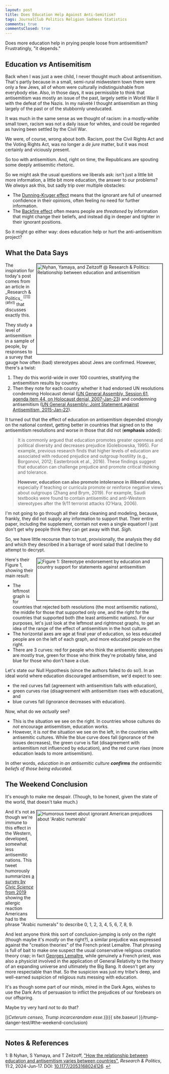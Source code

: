 ```yaml
---
layout: post
title: Does Education Help Against Anti-Semitism?
tags: JournalClub Politics Religion Sadness Statistics
comments: true
commentsClosed: true
---
```


Does more education help in prying people loose from antisemitism?  Frustratingly, "it
depends."  


## Education _vs_ Antisemitism  

Back when I was just a wee child, I never thought much about antisemitism.  That's partly
because in a small, semi-rural midwestern town there were only a few Jews, all of whom
were culturally indistinguishable from everybody else.  Also, in those days, it was
permissible to think that antisemitism was mostly an issue of the past, largely settle in
World War II with the defeat of the Nazis.  In my na&iuml;vet&eacute; I thought
antisemitism an thing largely of the past or of the stubbornly uneducated.  

It was much in the same sense as we thought of racism: in a mostly-white small town,
racism was not a daily issue for whites, and could be regarded as having been settled by
the Civil War.  

We were, of course, wrong about both.  Racism, post the Civil Rights Act and the Voting
Rights Act, was no longer a _de jure_ matter, but it was most certainly and
viciously present. 

So too with antisemitism.  And, right on time, the Republicans are spouting some deeply
antisemitic rhetoric.

So we might ask the usual questions we liberals ask: isn't just a little bit more
information, a little bit more education, the answer to our problems?  We _always_ ask
this, but sadly trip over multiple obstacles:  
- The [Dunning-Kruger effect](https://en.wikipedia.org/wiki/Dunning%E2%80%93Kruger_effect)
  means that the ignorant are full of unearned confidence in their opinions, often
  feeling no need for further information.  
- The [Backfire effect](https://en.wikipedia.org/wiki/Belief_perseverance) often means
  people are _threatened_ by information that might change their beliefs, and instead dig
  in deeper and tighter in their ignorant positions.  
  
So it might go either way: does education help or hurt the anti-antisemitism project?  


## What the Data Says  

<img src="{{ site.baseurl }}/images/2024-08-17-education-and-antisemitism-rp-1.jpg" width="400" height="287" alt="Nyhan, Yamaya, and Zeitzoff @ Research & Politics: Relationship between education and antisemitism" title="Nyhan, Yamaya, and Zeitzoff @ Research & Politics: Relationship between education and antisemitism" style="float: right; margin: 3px 3px 3px 3px; border: 1px solid #000000;">
The inspiration for today's post comes from an article in
_Research &amp; Politics_  <sup id="fn1a">[[1]](#fn1)</sup> that discusses exactly this.  

They study a level of antisemitism in a sample of people, by responses to a survey that
gauge how often (bad) stereotypes about Jews are confirmed.  However, there's a twist:
1. They do this world-wide in over 100 countries, stratifying the antisemitism results by
   country.  
2. Then they  note for each country whether it had endorsed UN resolutions
   condemning Holocaust denial ([UN General Assembly, Session 61, agenda item 44, on Holocaust denial, 2007-Jan-23](https://undocs.org/en/A/61/L.53))
   and condemning antisemitism ([UN General Assembly: Joint Statement against Antisemitism, 2015-Jan-22](https://embassies.gov.il/MFA/InternatlOrgs/Issues/Pages/UN-General-Assembly-Joint-Statement-against-Antisemitism-22-Jan-2015.aspx)).  

It turned out that the effect of education on antisemitism depended strongly on the
national context, getting better in countries that signed on to the antisemitism
resolutions and worse in those that did not (__emphasis__ added):  

> It is commonly argued that education promotes greater openness and political diversity
> and decreases prejudice (Golebiowska, 1995). For example, previous research finds that
> higher levels of education are associated with reduced prejudice and outgroup hostility
> (e.g., Borgonovi, 2012; Easterbrook et al., 2016). These findings suggest that education
> can challenge prejudice and promote critical thinking and tolerance.  
>  
> __However, education can also promote intolerance in illiberal states,__ especially if
> teaching or curricula promote or reinforce negative views about outgroups (Zhang and
> Brym, 2019). For example, Saudi textbooks were found to contain antisemitic and
> anti-Western stereotypes after the 9/11 terrorist attacks (O’Hara, 2006).  

I'm not going to go through all their data cleaning and modeling, because, frankly, they
did not supply any information to support that.  Their entire paper, including the
supplement, contain not even a single equation!  I just don't get why people think they
can get away with that.  _Sigh._  

So, we have little recourse than to trust, provisionally, the analysis they did and which
they described in a barrage of word salad that I decline to attempt to decrypt.  

<a href="{{ site.baseurl }}/images/2024-08-17-education-and-antisemitism-rp-2.jpg"><img src="{{ site.baseurl }}/images/2024-08-17-education-and-antisemitism-rp-2-thumb.jpg" width="400" height="134" alt="Figure 1: Stereotype endorsement by education and country support for statements against antisemitism" title="Figure 1: Stereotype endorsement by education and country support for statements against antisemitism" style="float: right; margin: 3px 3px 3px 3px; border: 1px solid #000000;"></a>
Here's their Figure 1, showing their main result:  
- The leftmost graph is for countries that rejected both resolutions (the most antisemitic
  nations), the middle for those that supported only one, and the right for the countries
  that supported both (the least antisemitic nations).  For our purposes, let's just look
  at the leftmost and rightmost graphs, to get an idea of the range of the effect of
  antisemitism in the host culture.  
- The horizontal axes are age at final year of education, so less educated people are on
  the left of each graph, and more educated people on the right.  
- There are 3 curves: red for people who think the antisemitic stereotypes are mostly
  true, green for those who think they're probably false, and blue for those who don't
  have a clue.  

Let's state our Null Hypothesis (since the authors failed to do so!).  In an ideal world
  where education discouraged antisemitism, we'd expect to see:  
- the red curves fall (agreement with antisemitism falls with education),  
- green curves rise (disagreement with antisemitism rises with education), and  
- blue curves fall (ignorance decreases with education).  

Now, what do we _actually_ see?  
- This is the situation we see on the right.  In countries whose cultures do _not_ encourage
  antisemitism, education works.  
- However, it is _not_ the situation we see on the left, in the countries with antisemitic
  cultures.  While the blue curve does fall (ignorance of the issues decreases), the green
  curve is flat (disagreement with antisemitism not influenced by education), and the red
  curve _rises_ (more education leads to more antisemitism).  

In other words, _education in an antisemitic culture __confirms__ the antisemitic beliefs of
those being educated._  


## The Weekend Conclusion  

It's enough to make me despair.  (Though, to be honest, given the state of the world, that
doesn't take much.)  

<a href="{{ site.baseurl }}/images/teach-arabic-numerals.jpg"><img src="{{ site.baseurl }}/images/teach-arabic-numerals.jpg" width="400" height="343" alt="Humorous tweet about ignorant American prejudices about 'Arabic numerals'" title="Humorous tweet about ignorant American prejudices about 'Arabic numerals'" style="float: right; margin: 3px 3px 3px 3px; border: 1px solid #000000;"></a>
And it's not as though we're immune to this effect in the Western, developed, somewhat
less antisemitic nations.  This tweet humorously summarizes
[a survey by _Civic Science_ from 2019](https://www.nytimes.com/2019/06/04/opinion/arabic-numerals.html)
showing the allergic reaction Americans had to the phrase "Arabic numerals" to describe 0,
1, 2, 3, 4, 5, 6, 7, 8, 9.  

And lest anyone think this sort of conclusion-jumping is only on the right (though maybe
it's _mostly_ on the right?), a similar prejudice was expressed against the "creation
theories" of the French priest Lema&icirc;tre.  That phrasing is full of bait to make one
suspect the usual conservative religious creation theory crap; in fact
[Georges Lema&icirc;tre](https://en.wikipedia.org/wiki/Georges_Lema%C3%AEtre),
while genuinely a French priest, was also a physicist involved in the application of
General Relativity to the theory of an expanding universe and ultimately the Big Bang.  It
doesn't get any more respectable than that.  So the suspicion was just my tribe's deep,
and well-earned suspicion of religious nuts messing with education.  

It's as though some part of our minds, mired in the Dark Ages, wishes to use the Dark Arts
of persuasion to inflict the prejudices of our forebears on our offspring.  

Maybe try very hard _not_ to do that?  

[(_Ceterum censeo, Trump incarcerandam esse._)]({{ site.baseurl }}/trump-danger-test/#the-weekend-conclusion)  

---

## Notes &amp; References  

<!--
<sup id="fn1a">[[1]](#fn1)</sup>

<a id="fn1">1</a>: ***, ["***"](***), *** DOI: [***](***). [↩](#fn1a)  

<a href="{{ site.baseurl }}/images/***">
  <img src="{{ site.baseurl }}/images/***" width="400" height="***" alt="***" title="***" style="float: right; margin: 3px 3px 3px 3px; border: 1px solid #000000;">
</a>

<a href="***">
  <img src="{{ site.baseurl }}/images/***" width="550" height="***" alt="***" title="***" style="margin: 3px 3px 3px 3px; border: 1px solid #000000;">
</a>

<iframe width="400" height="224" src="***" allow="accelerometer; encrypted-media; gyroscope; picture-in-picture" allowfullscreen style="float: right; margin: 3px 3px 3px 3px; border: 1px solid #000000;"></iframe>
-->

<a id="fn1">1</a>: B Nyhan, S Yamaya, and T Zeitzoff, ["How the relationship between education and antisemitism varies between countries"](https://journals.sagepub.com/doi/10.1177/20531680241262645?icid=int.sj-full-text.similar-articles.2), _Research &amp; Politics_, 11:2, 2024-Jun-17. DOI: [10.1177/2053168024126](https://doi.org/10.1177/20531680241262645). [↩](#fn1a)  
